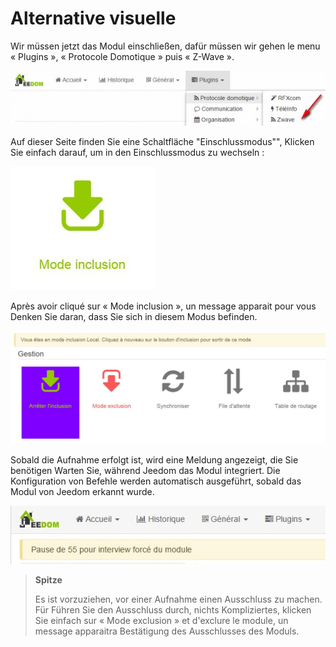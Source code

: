 Alternative visuelle 
=================



Wir müssen jetzt das Modul einschließen, dafür müssen wir gehen
le menu « Plugins », « Protocole Domotique » puis « Z-Wave ».



![inclusion1](images/plugin/inclusion1.jpg)



Auf dieser Seite finden Sie eine Schaltfläche "Einschlussmodus"",
Klicken Sie einfach darauf, um in den Einschlussmodus zu wechseln :



![bouton inclusion](images/plugin/bouton_inclusion.jpg)



Après avoir cliqué sur « Mode inclusion », un message apparait pour vous
Denken Sie daran, dass Sie sich in diesem Modus befinden.



![inclusion3](images/plugin/inclusion3.jpg)



Sobald die Aufnahme erfolgt ist, wird eine Meldung angezeigt, die Sie benötigen
Warten Sie, während Jeedom das Modul integriert. Die Konfiguration von
Befehle werden automatisch ausgeführt, sobald das Modul von Jeedom erkannt wurde.



![inclusion4](images/plugin/inclusion4.jpg)



> **Spitze**
>
> Es ist vorzuziehen, vor einer Aufnahme einen Ausschluss zu machen. Für
> Führen Sie den Ausschluss durch, nichts Kompliziertes, klicken Sie einfach
> sur « Mode exclusion » et d'exclure le module, un message apparaitra
> Bestätigung des Ausschlusses des Moduls.



